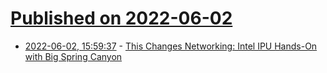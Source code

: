 # [Published on 2022-06-02](index.md)

* [2022-06-02, 15:59:37](https://news.ycombinator.com/item?id=31596490) - [This Changes Networking: Intel IPU Hands-On with Big Spring Canyon](https://www.servethehome.com/this-changes-networking-intel-ipu-hands-on-with-big-spring-canyon/)
